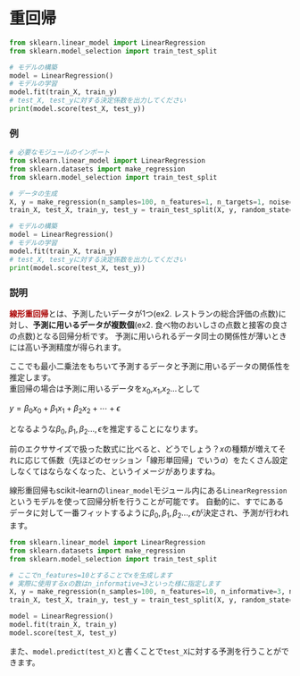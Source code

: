 # 重回帰

```python
from sklearn.linear_model import LinearRegression
from sklearn.model_selection import train_test_split

# モデルの構築
model = LinearRegression()
# モデルの学習
model.fit(train_X, train_y)
# test_X, test_yに対する決定係数を出力してください
print(model.score(test_X, test_y))
```

### 例

```python
# 必要なモジュールのインポート
from sklearn.linear_model import LinearRegression
from sklearn.datasets import make_regression
from sklearn.model_selection import train_test_split

# データの生成
X, y = make_regression(n_samples=100, n_features=1, n_targets=1, noise=5.0, random_state=42)
train_X, test_X, train_y, test_y = train_test_split(X, y, random_state=42)

# モデルの構築
model = LinearRegression()
# モデルの学習
model.fit(train_X, train_y)
# test_X, test_yに対する決定係数を出力してください
print(model.score(test_X, test_y))
```

### 説明
<b style='color: #AA0000'>線形重回帰</b>とは、予測したいデータが1つ(ex2. レストランの総合評価の点数)に対し、<b>予測に用いるデータが複数個</b>(ex2. 食べ物のおいしさの点数と接客の良さの点数)となる回帰分析です。
予測に用いられるデータ同士の関係性が薄いときには高い予測精度が得られます。

ここでも最小二乗法をもちいて予測するデータと予測に用いるデータの関係性を推定します。  
重回帰の場合は予測に用いるデータを$x_0$,$x_1$,$x_2$...として

$y = \beta_{0}x_{0} + \beta_{1}x_{1} + \beta_{2}x_{2} + \cdots +\epsilon$  

となるような$\beta_{0},\beta_{1}, \beta_{2}..., \epsilon$を推定することになります。

前のエクササイズで扱った数式に比べると、どうでしょう？$x$の種類が増えてそれに応じて係数（先ほどのセッション「線形単回帰」でいう$a$）をたくさん設定しなくてはならなくなった、というイメージがありますね。

線形重回帰もscikit-learnの`linear_model`モジュール内にある`LinearRegression`というモデルを使って回帰分析を行うことが可能です。  自動的に、すでにあるデータに対して一番フィットするように$\beta_0,\beta_1, \beta_2..., \epsilon$が決定され、予測が行われます。

```Python
from sklearn.linear_model import LinearRegression
from sklearn.datasets import make_regression
from sklearn.model_selection import train_test_split

# ここでn_features=10とすることでxを生成します
# 実際に使用するxの数はn_informative=3といった様に指定します
X, y = make_regression(n_samples=100, n_features=10, n_informative=3, n_targets=1, noise=5.0, random_state=42)
train_X, test_X, train_y, test_y = train_test_split(X, y, random_state=42)

model = LinearRegression()
model.fit(train_X, train_y)
model.score(test_X, test_y)
```
また、`model.predict(test_X)`と書くことで`test_X`に対する予測を行うことができます。